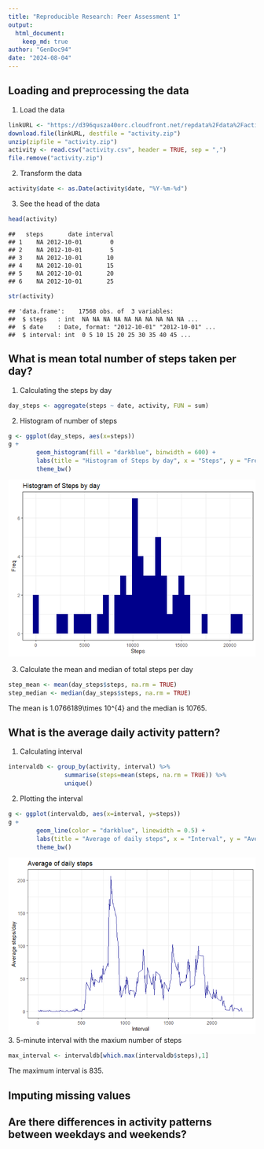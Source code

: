 ```yaml
---
title: "Reproducible Research: Peer Assessment 1"
output: 
  html_document:
    keep_md: true
author: "GenDoc94"
date: "2024-08-04"
---
```




## Loading and preprocessing the data
1. Load the data

``` r
linkURL <- "https://d396qusza40orc.cloudfront.net/repdata%2Fdata%2Factivity.zip"
download.file(linkURL, destfile = "activity.zip")
unzip(zipfile = "activity.zip")
activity <- read.csv("activity.csv", header = TRUE, sep = ",")
file.remove("activity.zip")
```

2. Transform the data

``` r
activity$date <- as.Date(activity$date, "%Y-%m-%d")
```

3. See the head of the data

``` r
head(activity)
```

```
##   steps       date interval
## 1    NA 2012-10-01        0
## 2    NA 2012-10-01        5
## 3    NA 2012-10-01       10
## 4    NA 2012-10-01       15
## 5    NA 2012-10-01       20
## 6    NA 2012-10-01       25
```

``` r
str(activity)
```

```
## 'data.frame':	17568 obs. of  3 variables:
##  $ steps   : int  NA NA NA NA NA NA NA NA NA NA ...
##  $ date    : Date, format: "2012-10-01" "2012-10-01" ...
##  $ interval: int  0 5 10 15 20 25 30 35 40 45 ...
```

## What is mean total number of steps taken per day?
1. Calculating the steps by day

``` r
day_steps <- aggregate(steps ~ date, activity, FUN = sum)
```

2. Histogram of number of steps

``` r
g <- ggplot(day_steps, aes(x=steps))
g + 
        geom_histogram(fill = "darkblue", binwidth = 600) +
        labs(title = "Histogram of Steps by day", x = "Steps", y = "Freq") +
        theme_bw()
```

![](PA1_files/figure-html/steps_histogram-1.png)<!-- -->

3. Calculate the mean and median of total steps per day

``` r
step_mean <- mean(day_steps$steps, na.rm = TRUE)
step_median <- median(day_steps$steps, na.rm = TRUE)
```
The mean is 1.0766189\times 10^{4} and the median is 10765.

## What is the average daily activity pattern?
1. Calculating interval

``` r
intervaldb <- group_by(activity, interval) %>% 
                summarise(steps=mean(steps, na.rm = TRUE)) %>%
                unique()
```
2. Plotting the interval

``` r
g <- ggplot(intervaldb, aes(x=interval, y=steps))
g + 
        geom_line(color = "darkblue", linewidth = 0.5) +
        labs(title = "Average of daily steps", x = "Interval", y = "Average steps/day") +
        theme_bw()
```

![](PA1_files/figure-html/plot_interval-1.png)<!-- -->
3. 5-minute interval with the maxium number of steps

``` r
max_interval <- intervaldb[which.max(intervaldb$steps),1]
```
The maximum interval is 835.

## Imputing missing values



## Are there differences in activity patterns between weekdays and weekends?
